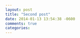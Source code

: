 ```yaml
---
layout: post
title: "Second post"
date: 2014-01-13 13:54:38 -0600
comments: true
categories: 
---
```

